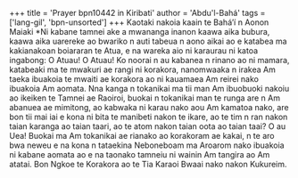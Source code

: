 +++
title = 'Prayer bpn10442 in Kiribati'
author = 'Abdu'l-Bahá'
tags = ['lang-gil', 'bpn-unsorted']
+++
Kaotaki nakoia kaain te Bahá’í n Aonon Maiaki 
*Ni kabane tamnei ake a mwananga inanon kaawa aika bubura, kaawa aika uarereke ao bwariko n auti tabeua n aono aikai ao e katabea ma kakianakoan boiararan te Atua, e na wareka aio ni karaurau ni katoa ingabong:
O Atuau!  O Atuau!  Ko noorai n au kabanea n rinano ao ni mamara, katabeaki ma te mwakuri ae rangi ni korakora, nanomwaaka n irakea Am taeka ibuakoia te mwaiti ae korakora ao ni kauamaea Am reirei nako ibuakoia Am aomata.  Nna kanga n tokanikai ma tii  man Am ibuobuoki nakoiu ao ikeiken te Tamnei ae Raoiroi, buokai n tokanikai man te runga are n Am abanuea ae mimitong, ao kabwaka ni karau nako aou Am kamatoa nako, are bon tii mai iai e kona ni bita te manibeti nakon te ikare, ao te tim n ran nakon taian karanga ao taian taari, ao te atom nakon taian oota ao taian taai?  O au Uea!  Buokai ma Am tokanikai ae rianako ao korakoram ae kakai, n te aro bwa neweu e na kona n tataekina Neboneboam ma Aroarom nako ibuakoia ni kabane aomata ao e na taonako tamneiu ni wainin Am tangira ao Am atatai.
Bon Ngkoe te Korakora ao te Tia Karaoi Bwaai nako nakon Kukureim.
